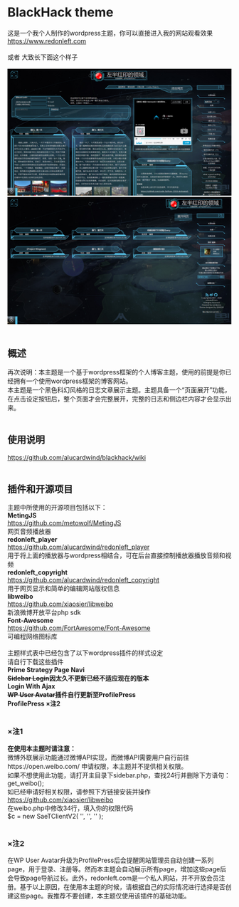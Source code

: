 # BlackHack theme
这是一个我个人制作的wordpress主题，你可以直接进入我的网站观看效果
https://www.redonleft.com<br><br>
或者
大致长下面这个样子<br><br>
![](/screenshot.png)<br>
![](/screenshot1.png)
<br><br>
## 概述
再次说明：本主题是一个基于wordpress框架的个人博客主题，使用的前提是你已经拥有一个使用wordpress框架的博客网站。<br>
本主题是一个黑色科幻风格的日志文章展示主题。主题具备一个“页面展开”功能，在点击设定按钮后，整个页面才会完整展开，完整的日志和侧边栏内容才会显示出来。<br>
<br>
## 使用说明
https://github.com/alucardwind/blackhack/wiki 
<br>
<br>
## 插件和开源项目
主题中所使用的开源项目包括以下：<br>
<b>MetingJS</b><br>
https://github.com/metowolf/MetingJS<br>
网页音频播放器<br>
<b>redonleft_player</b><br>
https://github.com/alucardwind/redonleft_player<br>
用于将上面的播放器与wordpress相结合，可在后台直接控制播放器播放音频和视频<br>
<b>redonleft_copyright</b><br>
https://github.com/alucardwind/redonleft_copyright<br>
用于网页显示和简单的编辑网站版权信息<br>
<b>libweibo</b><br>
https://github.com/xiaosier/libweibo<br>
新浪微博开放平台php sdk<br>
<b>Font-Awesome</b><br>
https://github.com/FortAwesome/Font-Awesome<br>
可编程网络图标库<br>
<br>
主题样式表中已经包含了以下wordpress插件的样式设定<br>请自行下载这些插件<br>
<b>Prime Strategy Page Navi<br>
        <s>Sidebar Login</s>因太久不更新已经不适应现在的版本<br>
        Login With Ajax<br>
        <s>WP User Avatar</s>插件自行更新至ProfilePress<br>
        ProfilePress ×注2
</b>
<br>
<br>
 ### ×注1      
<b>在使用本主题时请注意：</b><br>
微博外联展示功能通过微博API实现，而微博API需要用户自行前往https://open.weibo.com/
申请权限，本主题并不提供相关权限。<br>
如果不想使用此功能，请打开主目录下sidebar.php，查找24行并删除下方语句：<br>
get_weibo();<br>
如已经申请好相关权限，请参照下方链接安装并操作<br>
https://github.com/xiaosier/libweibo<br>
在weibo.php中修改34行，填入你的权限代码<br>
$c = new SaeTClientV2( '', '', '' );<br>
<br>
### ×注2
在WP User Avatar升级为ProfilePress后会提醒网站管理员自动创建一系列page，用于登录、注册等。然而本主题会自动展示所有page，增加这些page后会导致page导航过长。此外，redonleft.com是一个私人网站，并不开放会员注册。基于以上原因，在使用本主题的时候，请根据自己的实际情况进行选择是否创建这些page。我推荐不要创建，本主题仅使用该插件的基础功能。<br>
